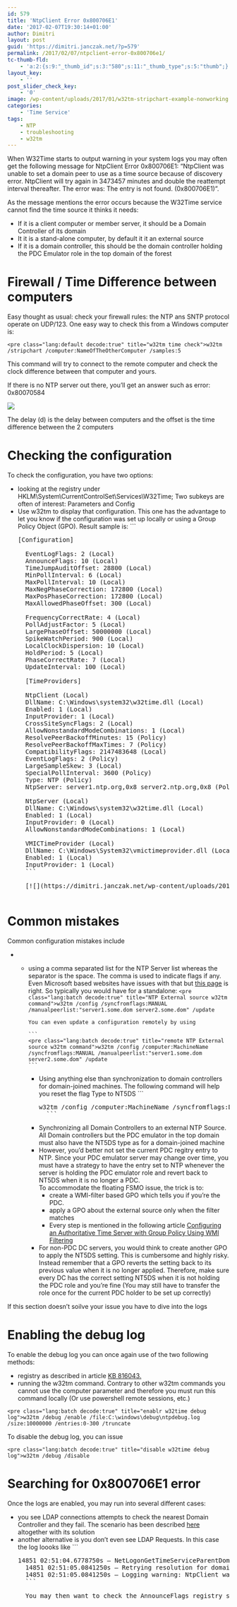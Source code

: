 ```yaml
---
id: 579
title: 'NtpClient Error 0x800706E1'
date: '2017-02-07T19:30:14+01:00'
author: Dimitri
layout: post
guid: 'https://dimitri.janczak.net/?p=579'
permalink: /2017/02/07/ntpclient-error-0x800706e1/
tc-thumb-fld:
    - 'a:2:{s:9:"_thumb_id";s:3:"580";s:11:"_thumb_type";s:5:"thumb";}'
layout_key:
    - ''
post_slider_check_key:
    - '0'
image: /wp-content/uploads/2017/01/w32tm-stripchart-example-nonworking.png
categories:
    - 'Time Service'
tags:
    - NTP
    - troubleshooting
    - w32tm
---
```


When W32Time starts to output warning in your system logs you may often get the following message for NtpClient Error 0x800706E1: “NtpClient was unable to set a domain peer to use as a time source because of discovery error. NtpClient will try again in 3473457 minutes and double the reattempt interval thereafter. The error was: The entry is not found. (0x800706E1)”.

As the message mentions the error occurs because the W32Time service cannot find the time source it thinks it needs:

- If it is a client computer or member server, it should be a Domain Controller of its domain
- It it is a stand-alone computer, by default it it an external source
- If it is a domain controller, this should be the domain controller holding the PDC Emulator role in the top domain of the forest

# Firewall / Time Difference between computers

Easy thought as usual: check your firewall rules: the NTP ans SNTP protocol operate on UDP/123. One easy way to check this from a Windows computer is:

```
<pre class="lang:default decode:true" title="w32tm time check">w32tm /stripchart /computer:NameOfTheOtherComputer /samples:5
```

This command will try to connect to the remote computer and check the clock difference between that computer and yours.

If there is no NTP server out there, you’ll get an answer such as error: 0x80070584

[![](https://dimitri.janczak.net/wp-content/uploads/2017/01/w32tm-stripchart-example-nonworking.png)](https://dimitri.janczak.net/wp-content/uploads/2017/01/w32tm-stripchart-example-nonworking.png)

The delay (d) is the delay between computers and the offset is the time difference between the 2 computers

# Checking the configuration

To check the configuration, you have two options:

- looking at the registry under HKLM\\System\\CurrentControlSet\\Services\\W32Time; Two subkeys are often of interest: Parameters and Config
- Use w32tm to display that configuration. This one has the advantage to let you know if the configuration was set up locally or using a Group Policy Object (GPO). Result sample is: ```
    <pre class="lang:batch decode:true" title="w32tm /query /configuration">[Configuration]
    
    EventLogFlags: 2 (Local)
    AnnounceFlags: 10 (Local)
    TimeJumpAuditOffset: 28800 (Local)
    MinPollInterval: 6 (Local)
    MaxPollInterval: 10 (Local)
    MaxNegPhaseCorrection: 172800 (Local)
    MaxPosPhaseCorrection: 172800 (Local)
    MaxAllowedPhaseOffset: 300 (Local)
    
    FrequencyCorrectRate: 4 (Local)
    PollAdjustFactor: 5 (Local)
    LargePhaseOffset: 50000000 (Local)
    SpikeWatchPeriod: 900 (Local)
    LocalClockDispersion: 10 (Local)
    HoldPeriod: 5 (Local)
    PhaseCorrectRate: 7 (Local)
    UpdateInterval: 100 (Local)
    
    [TimeProviders]
    
    NtpClient (Local)
    DllName: C:\Windows\system32\w32time.dll (Local)
    Enabled: 1 (Local)
    InputProvider: 1 (Local)
    CrossSiteSyncFlags: 2 (Local)
    AllowNonstandardModeCombinations: 1 (Local)
    ResolvePeerBackoffMinutes: 15 (Policy)
    ResolvePeerBackoffMaxTimes: 7 (Policy)
    CompatibilityFlags: 2147483648 (Local)
    EventLogFlags: 2 (Policy)
    LargeSampleSkew: 3 (Local)
    SpecialPollInterval: 3600 (Policy)
    Type: NTP (Policy)
    NtpServer: server1.ntp.org,0x8 server2.ntp.org,0x8 (Policy)
    
    NtpServer (Local)
    DllName: C:\Windows\system32\w32time.dll (Local)
    Enabled: 1 (Local)
    InputProvider: 0 (Local)
    AllowNonstandardModeCombinations: 1 (Local)
    
    VMICTimeProvider (Local)
    DllName: C:\Windows\System32\vmictimeprovider.dll (Local)
    Enabled: 1 (Local)
    InputProvider: 1 (Local)
    ```
    
    [![](https://dimitri.janczak.net/wp-content/uploads/2017/01/w32tm-query-configuration.png)](https://dimitri.janczak.net/wp-content/uploads/2017/01/w32tm-query-configuration.png)

# Common mistakes

Common configuration mistakes include

- - using a comma separated list for the NTP Server list whereas the separator is the space. The comma is used to indicate flags if any. Even Microsoft based websites have issues with that but [this page](https://blogs.msdn.microsoft.com/w32time/2008/02/26/configuring-the-time-service-ntpserver-and-specialpollinterval/) is right. So typically you would have for a standalone: ```
        <pre class="lang:batch decode:true" title="NTP External source w32tm command">w32tm /config /syncfromflags:MANUAL /manualpeerlist:"server1.some.dom server2.some.dom" /update
        ```
        
        You can even update a configuration remotely by using
        
        ```
        <pre class="lang:batch decode:true" title="remote NTP External source w32tm command">w32tm /config /computer:MachineName /syncfromflags:MANUAL /manualpeerlist:"server1.some.dom server2.some.dom" /update
        ```
    - Using anything else than synchronization to domain controllers for domain-joined machines. The following command will help you reset the flag Type to NT5DS ```
        <pre class="lang:batch decode:true" title="w32tm synchronize to DC">w32tm /config /computer:MachineName /syncfromflags:DOMHIER /update
        ```
    - Synchronizing all Domain Controllers to an external NTP Source. All Domain controllers but the PDC emulator in the top domain must also have the NT5DS type as for a domain-joined machine
    - However, you’d better not set the current PDC regitry entry to NTP. Since your PDC emulator server may change over time, you must have a strategy to have the entry set to NTP whenever the server is holding the PDC emulator role and revert back to NT5DS when it is no longer a PDC.  
        To accommodate the floating FSMO issue, the trick is to: 
        - create a WMI-filter based GPO which tells you if you’re the PDC.
        - apply a GPO about the external source only when the filter matches
        - Every step is mentioned in the following article [Configuring an Authoritative Time Server with Group Policy Using WMI Filtering](https://blogs.technet.microsoft.com/askds/2008/11/13/configuring-an-authoritative-time-server-with-group-policy-using-wmi-filtering/)
    - For non-PDC DC servers, you would think to create another GPO to apply the NT5DS setting. This is cumbersome and highly risky. Instead remember that a GPO reverts the setting back to its previous value when it is no longer applied. Therefore, make sure every DC has the correct setting NT5DS when it is not holding the PDC role and you’re fine (You may still have to transfer the role once for the current PDC holder to be set up correctly)

If this section doesn’t soilve your issue you have to dive into the logs

# Enabling the debug log

To enable the debug log you can once again use of the two following methods:

- registry as described in article [KB 816043.](https://support.microsoft.com/en-us/help/816043/how-to-turn-on-debug-logging-in-the-windows-time-service)
- running the w32tm command. Contrary to other w32tm commands you cannot use the computer parameter and therefore you must run this command locally (Or use powershell remote sessions, etc.)

```
<pre class="lang:batch decode:true" title="enablr w32time debug log">w32tm /debug /enable /file:C:\windows\debug\ntpdebug.log /size:10000000 /entries:0-300 /truncate
```

To disable the debug log, you can issue

```
<pre class="lang:batch decode:true" title="disable w32time debug log">w32tm /debug /disable
```

# Searching for 0x800706E1 error

Once the logs are enabled, you may run into several different cases:

- you see LDAP connections attempts to check the nearest Domain Controller and they fail. The scenario has been described [here](http://www.cbfive.com/why-are-some-dcs-able-to-sync-time-with-the-pdce-and-not-others/) altogether with its solution
- another alternative is you don’t even see LDAP Requests. In this case the log loooks like ```
    <pre class="lang:default decode:true " title="ntpdebug log example">14851 02:51:04.6778750s – NetLogonGetTimeServiceParentDomain dwErr = 1355 netlogonbits = 0.
    14851 02:51:05.0841250s – Retrying resolution for domain hierarchy. Retry 1 will be in 15 minutes. 
    14851 02:51:05.0841250s – Logging warning: NtpClient was unable to set a domain peer to use as a time source because of discovery error. NtpClient will try again in 15 minutes and double the reattempt interval thereafter. The error was: The entry is not found. (0x800706E1)
    ```
    
    You may then want to check the AnnounceFlags registry settings. It should be 5 on a PDC but [10 on any other machine](https://technet.microsoft.com/en-us/windows-server-docs/identity/ad-ds/get-started/windows-time-service/windows-time-service-tools-and-settings).